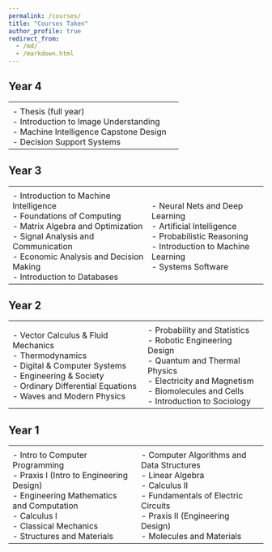 ```yaml
---
permalink: /courses/
title: "Courses Taken"
author_profile: true
redirect_from: 
  - /md/
  - /markdown.html
---
```


## Year 4

<table border="0">
 <tr>
    <td><b style="font-size:30px"></b></td>
    <td><b style="font-size:30px"></b></td>
 </tr>
 <tr>
    <td>
      - Thesis (full year)<br/>
      - Introduction to Image Understanding<br/>
      - Machine Intelligence Capstone Design<br/>
      - Decision Support Systems<br/>
    </td>
    <td>
    </td>
 </tr>
</table>

## Year 3 

<table border="0">
 <tr>
    <td><b style="font-size:30px"></b></td>
    <td><b style="font-size:30px"></b></td>
 </tr>
 <tr>
    <td>
      - Introduction to Machine Intelligence<br/>
      - Foundations of Computing<br/>
      - Matrix Algebra and Optimization<br/>
      - Signal Analysis and Communication<br/>
      - Economic Analysis and Decision Making<br/>
      - Introduction to Databases<br/>
    </td>
    <td>
      - Neural Nets and Deep Learning<br/>
      - Artificial Intelligence<br/>
      - Probabilistic Reasoning<br/>
      - Introduction to Machine Learning<br/>
      - Systems Software
    </td>
 </tr>
</table>

## Year 2

<table border="0">
 <tr>
    <td><b style="font-size:30px"></b></td>
    <td><b style="font-size:30px"></b></td>
 </tr>
 <tr>
    <td>
      - Vector Calculus & Fluid Mechanics<br/>
      - Thermodynamics<br/>
      - Digital & Computer Systems<br/>
      - Engineering & Society<br/>
      - Ordinary Differential Equations<br/>
      - Waves and Modern Physics 
    </td>
    <td>
      - Probability and Statistics<br/>
      - Robotic Engineering Design<br/>
      - Quantum and Thermal Physics<br/>
      - Electricity and Magnetism<br/>
      - Biomolecules and Cells<br/>
      - Introduction to Sociology
    </td>
 </tr>
</table>

## Year 1 

<table border="0">
 <tr>
    <td><b style="font-size:30px"></b></td>
    <td><b style="font-size:30px"></b></td>
 </tr>
 <tr>
    <td>
      - Intro to Computer Programming<br/>
      - Praxis I (Intro to Engineering Design)<br/>
      - Engineering Mathematics and Computation<br/>
      - Calculus I<br/>
      - Classical Mechanics<br/>
      - Structures and Materials     
    </td>
    <td>
      - Computer Algorithms and Data Structures<br/>
      - Linear Algebra<br/>
      - Calculus II<br/>
      - Fundamentals of Electric Circuits<br/>
      - Praxis II (Engineering Design)<br/>
      - Molecules and Materials
    </td>
 </tr>
</table>
